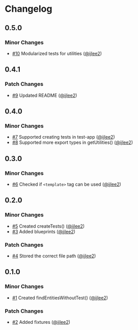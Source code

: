 # Changelog

## 0.5.0

### Minor Changes

- [#10](https://github.com/ijlee2/ember-codemod-add-missing-tests/pull/10) Modularized tests for utilities ([@ijlee2](https://github.com/ijlee2))

## 0.4.1

### Patch Changes

- [#9](https://github.com/ijlee2/ember-codemod-add-missing-tests/pull/9) Updated README ([@ijlee2](https://github.com/ijlee2))

## 0.4.0

### Minor Changes

- [#7](https://github.com/ijlee2/ember-codemod-add-missing-tests/pull/7) Supported creating tests in test-app ([@ijlee2](https://github.com/ijlee2))
- [#8](https://github.com/ijlee2/ember-codemod-add-missing-tests/pull/8) Supported more export types in getUtilities() ([@ijlee2](https://github.com/ijlee2))

## 0.3.0

### Minor Changes

- [#6](https://github.com/ijlee2/ember-codemod-add-missing-tests/pull/6) Checked if `<template>` tag can be used ([@ijlee2](https://github.com/ijlee2))

## 0.2.0

### Minor Changes

- [#5](https://github.com/ijlee2/ember-codemod-add-missing-tests/pull/5) Created createTests() ([@ijlee2](https://github.com/ijlee2))
- [#3](https://github.com/ijlee2/ember-codemod-add-missing-tests/pull/3) Added blueprints ([@ijlee2](https://github.com/ijlee2))

### Patch Changes

- [#4](https://github.com/ijlee2/ember-codemod-add-missing-tests/pull/4) Stored the correct file path ([@ijlee2](https://github.com/ijlee2))

## 0.1.0

### Minor Changes

- [#1](https://github.com/ijlee2/ember-codemod-add-missing-tests/pull/1) Created findEntitiesWithoutTest() ([@ijlee2](https://github.com/ijlee2))

### Patch Changes

- [#2](https://github.com/ijlee2/ember-codemod-add-missing-tests/pull/2) Added fixtures ([@ijlee2](https://github.com/ijlee2))
